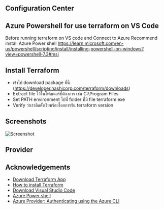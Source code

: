 ## Configuration Center
## Azure Powershell for use terraform on VS Code 
Before running terraform on VS code and Connect to Azure 
Recommend install   Azure Power shell  https://learn.microsoft.com/en-us/powershell/scripting/install/installing-powershell-on-windows?view=powershell-7.3#msi

## Install Terraform 
 - เข้าไป download package ที่นี่ (https://developer.hashicorp.com/terraform/downloads)
 - Extract file ไว้ในโฟลเดอร์ที่ต้องการ เช่น C:\Program Files
 - Set PATH environment ไปที่ folder ที่มี file terraform.exe
 - Verify ว่าเราติดตั้งเรียบร้อยโดยการรัน terraform version
## Screenshots
![Screenshot](https://miro.medium.com/v2/resize:fit:640/format:webp/1*QDz_gfYoyYmFKMMenBh-hw.png)

## Provider
## Acknowledgements

 - [Download Terraform App](https://developer.hashicorp.com/terraform/downloads)
 - [How to install Terraform](https://developer.hashicorp.com/terraform/tutorials/azure-get-started/install-cli)
 - [Download Visual Studio Code](https://code.visualstudio.com/download)
 - [Azure Power shell](https://learn.microsoft.com/en-us/powershell/scripting/install/installing-powershell-on-windows?view=powershell-7.3#msi)
 - [Azure Provider: Authenticating using the Azure CLI](https://registry.terraform.io/providers/hashicorp/azurerm/latest/docs/guides/azure_cli)
